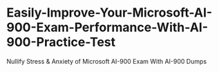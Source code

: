 # Easily-Improve-Your-Microsoft-AI-900-Exam-Performance-With-AI-900-Practice-Test
Nullify Stress &amp; Anxiety of Microsoft AI-900 Exam With AI-900 Dumps
